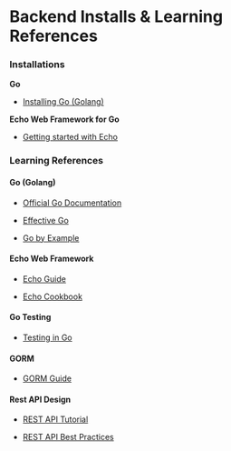 # Backend Installs & Learning References

### Installations

**Go**

- [Installing Go (Golang)](https://golang.org/doc/install)

**Echo Web Framework for Go**

- [Getting started with Echo](https://echo.labstack.com/)

### Learning References

#### Go (Golang)

- [Official Go Documentation](https://golang.org/doc/)
  
- [Effective Go](https://golang.org/doc/effective_go.html)
  
- [Go by Example](https://gobyexample.com/)

#### Echo Web Framework

- [Echo Guide](https://echo.labstack.com/docs/category/guide)
  
- [Echo Cookbook](https://echo.labstack.com/docs/category/cookbook)

#### Go Testing

- [Testing in Go](https://golang.org/doc/tutorial/add-a-test)

#### GORM

- [GORM Guide](https://gorm.io/docs/)

#### Rest API Design

- [REST API Tutorial](https://restfulapi.net/)

- [REST API Best Practices](https://www.freecodecamp.org/news/rest-api-best-practices-rest-endpoint-design-examples/)